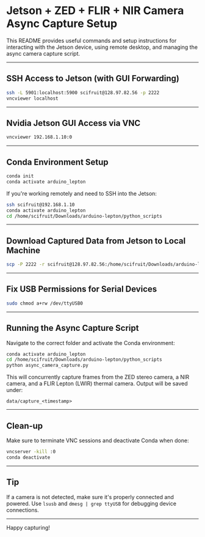# Jetson + ZED + FLIR + NIR Camera Async Capture Setup

This README provides useful commands and setup instructions for interacting with the Jetson device, using remote desktop, and managing the async camera capture script.

---

## SSH Access to Jetson (with GUI Forwarding)

```bash
ssh -L 5901:localhost:5900 scifruit@128.97.82.56 -p 2222
vncviewer localhost
```

---

## Nvidia Jetson GUI Access via VNC

```bash
vncviewer 192.168.1.10:0
```

---

## Conda Environment Setup

```bash
conda init
conda activate arduino_lepton
```

If you're working remotely and need to SSH into the Jetson:

```bash
ssh scifruit@192.168.1.10
conda activate arduino_lepton
cd /home/scifruit/Downloads/arduino-lepton/python_scripts
```

---

## Download Captured Data from Jetson to Local Machine

```bash
scp -P 2222 -r scifruit@128.97.82.56:/home/scifruit/Downloads/arduino-lepton/python_scripts/data/capture_20250420_233831 .
```

---

## Fix USB Permissions for Serial Devices

```bash
sudo chmod a+rw /dev/ttyUSB0
```

---

## Running the Async Capture Script

Navigate to the correct folder and activate the Conda environment:

```bash
conda activate arduino_lepton
cd /home/scifruit/Downloads/arduino-lepton/python_scripts
python async_camera_capture.py
```

This will concurrently capture frames from the ZED stereo camera, a NIR camera, and a FLIR Lepton (LWIR) thermal camera. Output will be saved under:

```
data/capture_<timestamp>
```

---

## Clean-up

Make sure to terminate VNC sessions and deactivate Conda when done:

```bash
vncserver -kill :0
conda deactivate
```

---

## Tip

If a camera is not detected, make sure it's properly connected and powered. Use `lsusb` and `dmesg | grep ttyUSB` for debugging device connections.

---

Happy capturing!
